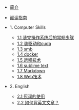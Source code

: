 * [简介]()
* [阅读指南](read_guide.md)
* 1\. Computer Skills
   * [1.1 装完操作系统后的常规步骤](chapter01_computer-skills/1.1_after-installed-ubuntu.md)
   * [1.2 装驱动和cuda](chapter01_computer-skills/1.2_nvidia_driver.md)
   * [1.3 smb](chapter01_computer-skills/1.3_smb.md)
   * [1.4 docker](chapter01_computer-skills/1.4_docker.md)
   * [1.5 远程技术](chapter01_computer-skills/1.5_remote.md)
   * [1.6 sublime text](chapter01_computer-skills/1.6_sublime.md)
   * [1.7 Markdown](chapter01_computer-skills/1.7_markdown.md)
   * [1.8 Web技术](chapter01_computer-skills/1.8_web.md)

* 2\. English
   * [2.1 冠词的使用](chapter02_english/2.1_article.md)
   * [2.2 如何背英文文章？](chapter02_english/2.2_recite.md)
